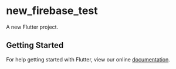 # new_firebase_test

A new Flutter project.

## Getting Started

For help getting started with Flutter, view our online
[documentation](http://flutter.io/).
